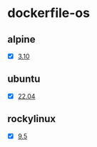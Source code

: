 # dockerfile-os

## alpine

- [x] [3.10](alpine-3.10/Dockerfile)

## ubuntu

- [x] [22.04](ubuntu-2204/Dockerfile)

## rockylinux

- [x] [9.5](rockylinux/Dockerfile)